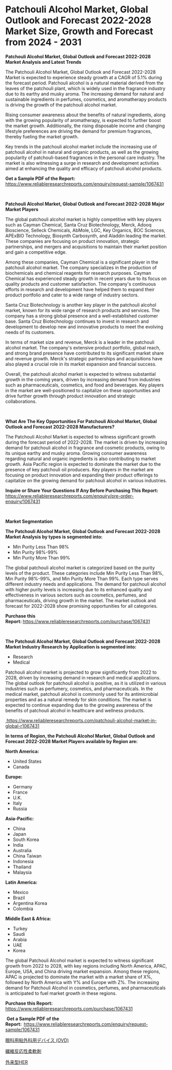 <p><h1>Patchouli Alcohol Market, Global Outlook and Forecast 2022-2028 Market Size, Growth and Forecast from 2024 - 2031</h1></p><p><strong>Patchouli Alcohol Market, Global Outlook and Forecast 2022-2028 Market Analysis and Latest Trends</strong></p>
<p><p>The Patchouli Alcohol Market, Global Outlook and Forecast 2022-2028 Market is expected to experience steady growth at a CAGR of 5.1% during the forecast period. Patchouli alcohol is a natural material derived from the leaves of the patchouli plant, which is widely used in the fragrance industry due to its earthy and musky aroma. The increasing demand for natural and sustainable ingredients in perfumes, cosmetics, and aromatherapy products is driving the growth of the patchouli alcohol market.</p><p>Rising consumer awareness about the benefits of natural ingredients, along with the growing popularity of aromatherapy, is expected to further boost the market growth. Additionally, the rising disposable income and changing lifestyle preferences are driving the demand for premium fragrances, thereby fueling the market growth.</p><p>Key trends in the patchouli alcohol market include the increasing use of patchouli alcohol in natural and organic products, as well as the growing popularity of patchouli-based fragrances in the personal care industry. The market is also witnessing a surge in research and development activities aimed at enhancing the quality and efficacy of patchouli alcohol products.</p></p>
<p><strong>Get a Sample PDF of the Report:&nbsp;</strong> <a href="https://www.reliableresearchreports.com/enquiry/request-sample/1067431">https://www.reliableresearchreports.com/enquiry/request-sample/1067431</a></p>
<p>&nbsp;</p>
<p><strong>Patchouli Alcohol Market, Global Outlook and Forecast 2022-2028 Major Market Players</strong></p>
<p><p>The global patchouli alcohol market is highly competitive with key players such as Cayman Chemical, Santa Cruz Biotechnology, Merck, Adooq Bioscience, Selleck Chemicals, AbMole, LGC, Key Organics, BOC Sciences, APExBIO Technology, Biosynth Carbosynth, and Aladdin leading the market. These companies are focusing on product innovation, strategic partnerships, and mergers and acquisitions to maintain their market position and gain a competitive edge.</p><p>Among these companies, Cayman Chemical is a significant player in the patchouli alcohol market. The company specializes in the production of biochemicals and chemical reagents for research purposes. Cayman Chemical has experienced steady growth in recent years due to its focus on quality products and customer satisfaction. The company's continuous efforts in research and development have helped them to expand their product portfolio and cater to a wide range of industry sectors.</p><p>Santa Cruz Biotechnology is another key player in the patchouli alcohol market, known for its wide range of research products and services. The company has a strong global presence and a well-established customer base. Santa Cruz Biotechnology continues to invest in research and development to develop new and innovative products to meet the evolving needs of its customers.</p><p>In terms of market size and revenue, Merck is a leader in the patchouli alcohol market. The company's extensive product portfolio, global reach, and strong brand presence have contributed to its significant market share and revenue growth. Merck's strategic partnerships and acquisitions have also played a crucial role in its market expansion and financial success.</p><p>Overall, the patchouli alcohol market is expected to witness substantial growth in the coming years, driven by increasing demand from industries such as pharmaceuticals, cosmetics, and food and beverages. Key players in the market are well-positioned to capitalize on these opportunities and drive further growth through product innovation and strategic collaborations.</p></p>
<p>&nbsp;</p>
<p><strong>What Are The Key Opportunities For Patchouli Alcohol Market, Global Outlook and Forecast 2022-2028 Manufacturers?</strong></p>
<p><p>The Patchouli Alcohol Market is expected to witness significant growth during the forecast period of 2022-2028. The market is driven by increasing demand for patchouli alcohol in fragrance and cosmetic products, owing to its unique earthy and musky aroma. Growing consumer awareness regarding natural and organic ingredients is also contributing to market growth. Asia Pacific region is expected to dominate the market due to the presence of key patchouli oil producers. Key players in the market are focusing on product innovation and expanding their product offerings to capitalize on the growing demand for patchouli alcohol in various industries.</p></p>
<p><strong>Inquire or Share Your Questions If Any Before Purchasing This Report:</strong> <a href="https://www.reliableresearchreports.com/enquiry/pre-order-enquiry/1067431">https://www.reliableresearchreports.com/enquiry/pre-order-enquiry/1067431</a></p>
<p>&nbsp;</p>
<p><strong>Market Segmentation</strong></p>
<p><strong>The Patchouli Alcohol Market, Global Outlook and Forecast 2022-2028 Market Analysis by types is segmented into:</strong></p>
<p><ul><li>Min Purity Less Than 98%</li><li>Min Purity 98%-99%</li><li>Min Purity More Than 99%</li></ul></p>
<p><p>The global patchouli alcohol market is categorized based on the purity levels of the product. These categories include Min Purity Less Than 98%, Min Purity 98%-99%, and Min Purity More Than 99%. Each type serves different industry needs and applications. The demand for patchouli alcohol with higher purity levels is increasing due to its enhanced quality and effectiveness in various sectors such as cosmetics, perfumes, and pharmaceuticals, driving growth in the market. The market outlook and forecast for 2022-2028 show promising opportunities for all categories.</p></p>
<p><strong>Purchase this Report:&nbsp;</strong><a href="https://www.reliableresearchreports.com/purchase/1067431">https://www.reliableresearchreports.com/purchase/1067431</a></p>
<p>&nbsp;</p>
<p><strong>The Patchouli Alcohol Market, Global Outlook and Forecast 2022-2028 Market Industry Research by Application is segmented into:</strong></p>
<p><ul><li>Research</li><li>Medical</li></ul></p>
<p><p>Patchouli alcohol market is projected to grow significantly from 2022 to 2028, driven by increasing demand in research and medical applications. The global outlook for patchouli alcohol is positive, as it is utilized in various industries such as perfumery, cosmetics, and pharmaceuticals. In the medical market, patchouli alcohol is commonly used for its antimicrobial properties and as a natural remedy for skin conditions. The market is expected to continue expanding due to the growing awareness of the benefits of patchouli alcohol in healthcare and wellness products.</p></p>
<p><a href="https://www.reliableresearchreports.com/patchouli-alcohol-market-in-global-r1067431">&nbsp;https://www.reliableresearchreports.com/patchouli-alcohol-market-in-global-r1067431</a></p>
<p><strong>In terms of Region, the Patchouli Alcohol Market, Global Outlook and Forecast 2022-2028 Market Players available by Region are:</strong></p>
<p>
    <p> <strong> North America: </strong>
        <ul>
            <li>United States</li>
            <li>Canada</li>
        </ul>
        </p> 
    <p> <strong> Europe: </strong>
        <ul>
            <li>Germany</li>
            <li>France</li>
            <li>U.K.</li>
            <li>Italy</li>
            <li>Russia</li>
        </ul>
        </p> 
    <p> <strong> Asia-Pacific: </strong>
        <ul>
            <li>China</li>
            <li>Japan</li>
            <li>South Korea</li>
            <li>India</li>
            <li>Australia</li>
            <li>China Taiwan</li>
            <li>Indonesia</li>
            <li>Thailand</li>
            <li>Malaysia</li>
        </ul>
        </p> 
    <p> <strong> Latin America: </strong>
        <ul>
            <li>Mexico</li>
            <li>Brazil</li>
            <li>Argentina Korea</li>
            <li>Colombia</li>
        </ul>
        </p> 
    <p> <strong> Middle East & Africa: </strong>
        <ul>
            <li>Turkey</li>
            <li>Saudi</li>
            <li>Arabia</li>
            <li>UAE</li>
            <li>Korea</li>
        </ul>
    </p>
    </p>
<p><p>The global Patchouli Alcohol market is expected to witness significant growth from 2022 to 2028, with key regions including North America, APAC, Europe, USA, and China driving market expansion. Among these regions, APAC is projected to dominate the market with a market share of X%, followed by North America with Y% and Europe with Z%. The increasing demand for Patchouli Alcohol in cosmetics, perfumes, and pharmaceuticals is anticipated to fuel market growth in these regions.</p></p>
<p><strong>Purchase this Report: </strong><a href="https://www.reliableresearchreports.com/purchase/1067431">https://www.reliableresearchreports.com/purchase/1067431</a></p>
<p>&nbsp;<strong>Get a Sample PDF of the Report:&nbsp;&nbsp;</strong><a href="https://www.reliableresearchreports.com/enquiry/request-sample/1067431">https://www.reliableresearchreports.com/enquiry/request-sample/1067431</a></p>
<p><strong></strong></p>
<p><p><a href="https://github.com/vtbvgl20191192/Market-Research-Report-List-2/blob/main/590534986742.md">眼科用粘外科用デバイス (OVD)</a></p><p><a href="https://github.com/JanickJohns/Market-Research-Report-List-1/blob/main/571509286740.md">繊維反応性柔軟剤</a></p><p><a href="https://github.com/avwofrml53535/Market-Research-Report-List-2/blob/main/355927286741.md">外来型HER</a></p></p>